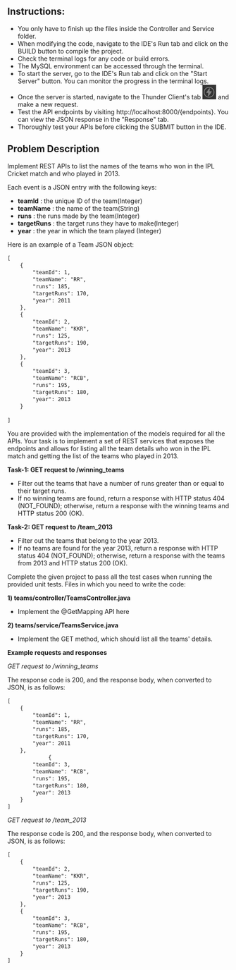 ## Instructions:
- You only have to finish up the files inside the Controller and Service folder.
- When modifying the code, navigate to the IDE's Run tab and click on the BUILD button to compile the project.
- Check the terminal logs for any code or build errors.
- The MySQL environment can be accessed through the terminal.
- To start the server, go to the IDE's Run tab and click on the "Start Server" button. You can monitor the progress in the terminal logs.
- Once the server is started, navigate to the Thunder Client's tab  ![Thunder client's tab](https://github.com/sumati95/ThunderClient/blob/main/Screenshot%20from%202024-02-01%2014-12-22.png?raw=true) and make a new request.
- Test the API endpoints by visiting http://localhost:8000/{endpoints}. You can view the JSON response in the "Response" tab.
- Thoroughly test your APIs before clicking the SUBMIT button in the IDE.

## Problem Description

Implement REST APIs to list the names of the teams who won in the IPL Cricket match and who played in 2013.

Each event is a JSON entry with the following keys:

- **teamId** : the unique ID of the team(Integer)
- **teamName** : the name of the team(String)
- **runs** : the runs made by the team(Integer)
- **targetRuns** : the target runs they have to make(Integer)
- **year** : the year in which the team played (Integer)

Here is an example of a Team JSON object:

```
[
    {
        "teamId": 1,
        "teamName": "RR",
        "runs": 185,
        "targetRuns": 170,
        "year": 2011
    },
    {
        "teamId": 2,
        "teamName": "KKR",
        "runs": 125,
        "targetRuns": 190,
        "year": 2013
    },
    {
        "teamId": 3,
        "teamName": "RCB",
        "runs": 195,
        "targetRuns": 180,
        "year": 2013
    }

]
```
You are provided with the implementation of the models required for all the APIs. Your task is to implement a set of REST services that exposes the endpoints and allows for listing all the team details who won in the IPL match and getting the list of the teams who played in 2013.

**Task-1: GET request to /winning_teams**

- Filter out the teams that have a number of runs greater than or equal to their target runs.
- If no winning teams are found, return a response with HTTP status 404 (NOT_FOUND); otherwise, return a response with the winning teams and HTTP status 200 (OK).

**Task-2: GET request to /team_2013**

- Filter out the teams that belong to the year 2013.
- If no teams are found for the year 2013, return a response with HTTP status 404 (NOT_FOUND); otherwise, return a response with the teams from 2013 and HTTP status 200 (OK).

Complete the given project to pass all the test cases when running the provided unit tests. Files in which you need to write the code:

**1) teams/controller/TeamsController.java**

- Implement the @GetMapping API here

**2) teams/service/TeamsService.java**

- Implement the GET method, which should list all the teams' details.

**Example requests and responses**

*GET request to /winning_teams*

The response code is 200, and the response body, when converted to JSON, is as follows:

```
[
    {
        "teamId": 1,
        "teamName": "RR",
        "runs": 185,
        "targetRuns": 170,
        "year": 2011
    },
    	     {
        "teamId": 3,
        "teamName": "RCB",
        "runs": 195,
        "targetRuns": 180,
        "year": 2013
    }
]
```
*GET request to /team_2013*

The response code is 200, and the response body, when converted to JSON, is as follows:

```
[
    {
        "teamId": 2,
        "teamName": "KKR",
        "runs": 125,
        "targetRuns": 190,
        "year": 2013
    },
    {
        "teamId": 3,
        "teamName": "RCB",
        "runs": 195,
        "targetRuns": 180,
        "year": 2013
    }
]
```


